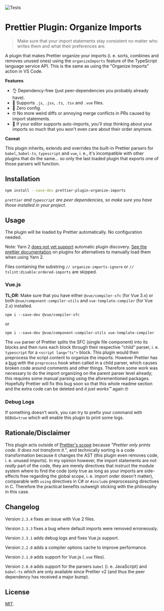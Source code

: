 ![Tests](https://github.com/simonhaenisch/prettier-plugin-organize-imports/workflows/Tests/badge.svg)

# Prettier Plugin: Organize Imports

> Make sure that your import statements stay consistent no matter who writes them and what their preferences are.

A plugin that makes Prettier organize your imports (i. e. sorts, combines and removes unused ones) using the `organizeImports` feature of the TypeScript language service API. This is the same as using the "Organize Imports" action in VS Code.

**Features**

- 👌 Dependency-free (just peer-dependencies you probably already have).
- 💪 Supports `.js`, `.jsx`, `.ts`, `.tsx` and `.vue` files.
- 🚀 Zero config.
- 🤓 No more weird diffs or annoying merge conflicts in PRs caused by import statements.
- 🤯 If your editor supports auto-imports, you'll stop thinking about your imports so much that you won't even care about their order anymore.

**Caveat**

This plugin inherits, extends and overrides the built-in Prettier parsers for `babel`, `babel-ts`, `typescript` and `vue`, i. e., it's incompatible with other plugins that do the same... so only the last loaded plugin that exports one of those parsers will function.

## Installation

```sh
npm install --save-dev prettier-plugin-organize-imports
```

_`prettier` and `typescript` are peer dependencies, so make sure you have those installed in your project._

## Usage

The plugin will be loaded by Prettier automatically. No configuration needed.

Note: Yarn 2 [does not yet support](https://github.com/prettier/prettier/issues/8474) automatic plugin discovery. [See the prettier documentation](https://prettier.io/docs/en/plugins.html) on plugins for alternatives to manually load them when using Yarn 2.

Files containing the substring `// organize-imports-ignore` or `// tslint:disable:ordered-imports` are skipped.

### Vue.js

**TL;DR:** Make sure that you have either `@vue/compiler-sfc` (for Vue 3.x) or both `@vue/component-compiler-utils` and `vue-template-compiler` (for Vue 2.x) installed.

```
npm i --save-dev @vue/compiler-sfc
```

or

```
npm i --save-dev @vue/component-compiler-utils vue-template-compiler
```

The `vue` parser of Prettier splits the SFC (single file component) into its blocks and then runs each block through their respective "child" parser, i.&nbsp;e. `typescript` for a `<script lang="ts">` block. This plugin would then preprocess the script content to organize the imports. However Prettier has a [bug](https://github.com/prettier/prettier/issues/11206) with the `preprocess` hook when called in a child parser, which causes broken code around comments and other things. Therefore some work was necessary to do the import organizing on the parent parser level already; this requires some manual parsing using the aforementioned packages. Hopefully Prettier will fix this bug soon so that this whole readme section and the extra code can be deleted and _it just works™️_ again 🤓

### Debug Logs

If something doesn't work, you can try to prefix your command with `DEBUG=true` which will enable this plugin to print some logs.

## Rationale/Disclaimer

This plugin acts outside of [Prettier's scope](https://prettier.io/docs/en/rationale#what-prettier-is-_not_-concerned-about) because _"Prettier only prints code. It does not transform it."_, and technically sorting is a code transformation because it changes the AST (this plugin even removes code, i. e. unused imports). In my opinion however, the import statements are not _really_ part of the code, they are merely directives that instruct the module system where to find the code (only true as long as your imports are side-effects free regarding the global scope, i. e. import order doesn't matter), comparable with `using` directives in C# or `#include` preprocessing directives in C. Therefore the practical benefits outweigh sticking with the philosophy in this case.

## Changelog

Version `2.3.4` fixes an issue with Vue 2 files.

Version `2.3.3` fixes a bug where default imports were removed erroneously.

Version `2.3.1` adds debug logs and fixes Vue.js support.

Version `2.2.0` adds a compiler options cache to improve performance.

Version `2.1.0` adds support for Vue.js (`.vue` files).

Version `2.0.0` adds support for the parsers `babel` (i. e. JavaScript) and `babel-ts` which are only available since Prettier v2 (and thus the peer dependency has received a major bump).

## License

[MIT](/license).
